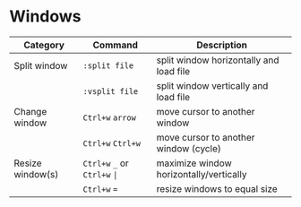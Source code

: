 # Windows

| Category | Command | Description |
| --- | --- | --- |
| Split window | `:split file` | split window horizontally and load file |
| | `:vsplit file` | split window vertically and load file |
| Change window | `Ctrl+w` `arrow` | move cursor to another window |
| | `Ctrl+w` `Ctrl+w` | move cursor to another window (cycle) |
| Resize window(s) | `Ctrl+w` `_` or `Ctrl+w` `\|` | maximize window horizontally/vertically |
| | `Ctrl+w` `=` | resize windows to equal size |
